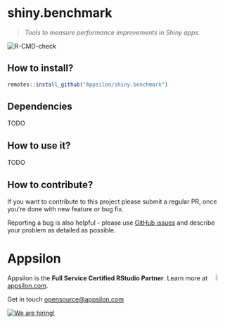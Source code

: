 # shiny.benchmark

> _Tools to measure performance improvements in Shiny apps._

<!-- badges: start -->
![R-CMD-check](https://github.com/Appsilon/shiny.benchmark/workflows/R-CMD-check/badge.svg)
<!-- badges: end -->
How to install?
---------------

```r
remotes::install_github("Appsilon/shiny.benchmark")
```

Dependencies
------------

TODO

How to use it?
--------------

TODO

How to contribute?
------------------

If you want to contribute to this project please submit a regular PR, once you're done with new feature or bug fix.

Reporting a bug is also helpful - please use [GitHub issues](https://github.com/Appsilon/shiny.benchmark/issues) and describe your problem as detailed as possible.

Appsilon
========

<img src="https://avatars0.githubusercontent.com/u/6096772" align="right" alt="" width="6%" />

Appsilon is the **Full Service Certified RStudio Partner**. Learn more
at [appsilon.com](https://appsilon.com).

Get in touch [opensource@appsilon.com](opensource@appsilon.com)

<a href = "https://appsilon.com/careers/" target="_blank"><img src="http://d2v95fjda94ghc.cloudfront.net/hiring.png" alt="We are hiring!"/></a>

